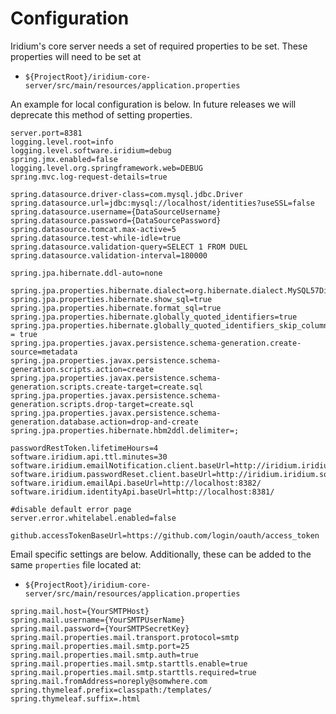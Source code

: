 # Configuration
Iridium's core server needs a set of required properties to be set. These properties will need to be set at

* ```${ProjectRoot}/iridium-core-server/src/main/resources/application.properties```  

An example for local configuration is below. In future releases we will deprecate this method of setting properties. 

```properties
server.port=8381
logging.level.root=info
logging.level.software.iridium=debug
spring.jmx.enabled=false
logging.level.org.springframework.web=DEBUG
spring.mvc.log-request-details=true

spring.datasource.driver-class=com.mysql.jdbc.Driver
spring.datasource.url=jdbc:mysql://localhost/identities?useSSL=false
spring.datasource.username={DataSourceUsername}
spring.datasource.password={DataSourcePassword}
spring.datasource.tomcat.max-active=5
spring.datasource.test-while-idle=true
spring.datasource.validation-query=SELECT 1 FROM DUEL
spring.datasource.validation-interval=180000

spring.jpa.hibernate.ddl-auto=none

spring.jpa.properties.hibernate.dialect=org.hibernate.dialect.MySQL57Dialect
spring.jpa.properties.hibernate.show_sql=true
spring.jpa.properties.hibernate.format_sql=true
spring.jpa.properties.hibernate.globally_quoted_identifiers=true
spring.jpa.properties.hibernate.globally_quoted_identifiers_skip_column_definitions = true
spring.jpa.properties.javax.persistence.schema-generation.create-source=metadata
spring.jpa.properties.javax.persistence.schema-generation.scripts.action=create
spring.jpa.properties.javax.persistence.schema-generation.scripts.create-target=create.sql
spring.jpa.properties.javax.persistence.schema-generation.scripts.drop-target=create.sql
spring.jpa.properties.javax.persistence.schema-generation.database.action=drop-and-create
spring.jpa.properties.hibernate.hbm2ddl.delimiter=;

passwordRestToken.lifetimeHours=4
software.iridium.api.ttl.minutes=30
software.iridium.emailNotification.client.baseUrl=http://iridium.iridium.software:8381/
software.iridium.passwordReset.client.baseUrl=http://iridium.iridium.software:8381/
software.iridium.emailApi.baseUrl=http://localhost:8382/
software.iridium.identityApi.baseUrl=http://localhost:8381/

#disable default error page
server.error.whitelabel.enabled=false

github.accessTokenBaseUrl=https://github.com/login/oauth/access_token
```

Email specific settings are below.  Additionally, these can be added to the same `properties` file located at:
* `${ProjectRoot}/iridium-core-server/src/main/resources/application.properties`
```properties
spring.mail.host={YourSMTPHost}
spring.mail.username={YourSMTPUserName}
spring.mail.password={YourSMTPSecretKey}
spring.mail.properties.mail.transport.protocol=smtp
spring.mail.properties.mail.smtp.port=25
spring.mail.properties.mail.smtp.auth=true
spring.mail.properties.mail.smtp.starttls.enable=true
spring.mail.properties.mail.smtp.starttls.required=true
spring.mail.fromAddress=noreply@somwhere.com
spring.thymeleaf.prefix=classpath:/templates/
spring.thymeleaf.suffix=.html
```

